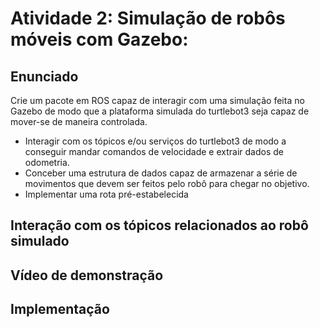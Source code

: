 # Atividade 2: Simulação de robôs móveis com Gazebo:

## Enunciado
Crie um pacote em ROS capaz de interagir com uma simulação feita no Gazebo de modo que a plataforma simulada do turtlebot3 seja capaz de mover-se de maneira controlada.

* Interagir com os tópicos e/ou serviços do turtlebot3 de modo a conseguir mandar comandos de velocidade e extrair dados de odometria.
* Conceber uma estrutura de dados capaz de armazenar a série de movimentos que devem ser feitos pelo robô para chegar no objetivo.
* Implementar uma rota pré-estabelecida

## Interação com os tópicos relacionados ao robô simulado

## Vídeo de demonstração

## Implementação

